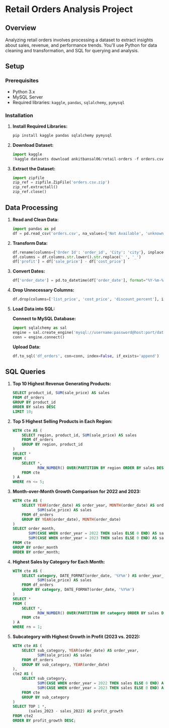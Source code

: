 # Retail Orders Analysis Project

## Overview

Analyzing retail orders involves processing a dataset to extract insights about sales, revenue, and performance trends. You'll use Python for data cleaning and transformation, and SQL for querying and analysis.

## Setup

### Prerequisites

- Python 3.x
- MySQL Server
- Required libraries: `kaggle`, `pandas`, `sqlalchemy`, `pymysql`

### Installation

1. **Install Required Libraries:**

   ```bash
   pip install kaggle pandas sqlalchemy pymysql
   ```

2. **Download Dataset:**

   ```python
   import kaggle
   !kaggle datasets download ankitbansal06/retail-orders -f orders.csv
   ```

3. **Extract the Dataset:**

   ```python
   import zipfile
   zip_ref = zipfile.ZipFile('orders.csv.zip')
   zip_ref.extractall() 
   zip_ref.close()
   ```

## Data Processing

1. **Read and Clean Data:**

   ```python
   import pandas as pd
   df = pd.read_csv('orders.csv', na_values=['Not Available', 'unknown'])
   ```

2. **Transform Data:**

   ```python
   df.rename(columns={'Order Id': 'order_id', 'City': 'city'}, inplace=True)
   df.columns = df.columns.str.lower().str.replace(' ', '_')
   df['profit'] = df['sale_price'] - df['cost_price']
   ```

3. **Convert Dates:**

   ```python
   df['order_date'] = pd.to_datetime(df['order_date'], format="%Y-%m-%d")
   ```

4. **Drop Unnecessary Columns:**

   ```python
   df.drop(columns=['list_price', 'cost_price', 'discount_percent'], inplace=True)
   ```

5. **Load Data into SQL:**

   **Connect to MySQL Database:**

   ```python
   import sqlalchemy as sal
   engine = sal.create_engine('mysql://username:password@host:port/database')
   conn = engine.connect()
   ```

   **Upload Data:**

   ```python
   df.to_sql('df_orders', con=conn, index=False, if_exists='append')
   ```

## SQL Queries

1. **Top 10 Highest Revenue Generating Products:**

   ```sql
   SELECT product_id, SUM(sale_price) AS sales
   FROM df_orders
   GROUP BY product_id
   ORDER BY sales DESC
   LIMIT 10;
   ```

2. **Top 5 Highest Selling Products in Each Region:**

   ```sql
   WITH cte AS (
       SELECT region, product_id, SUM(sale_price) AS sales
       FROM df_orders
       GROUP BY region, product_id
   )
   SELECT * 
   FROM (
       SELECT *,
              ROW_NUMBER() OVER(PARTITION BY region ORDER BY sales DESC) AS rn
       FROM cte
   ) A
   WHERE rn <= 5;
   ```

3. **Month-over-Month Growth Comparison for 2022 and 2023:**

   ```sql
   WITH cte AS (
       SELECT YEAR(order_date) AS order_year, MONTH(order_date) AS order_month,
              SUM(sale_price) AS sales
       FROM df_orders
       GROUP BY YEAR(order_date), MONTH(order_date)
   )
   SELECT order_month,
          SUM(CASE WHEN order_year = 2022 THEN sales ELSE 0 END) AS sales_2022,
          SUM(CASE WHEN order_year = 2023 THEN sales ELSE 0 END) AS sales_2023
   FROM cte 
   GROUP BY order_month
   ORDER BY order_month;
   ```

4. **Highest Sales by Category for Each Month:**

   ```sql
   WITH cte AS (
       SELECT category, DATE_FORMAT(order_date, '%Y%m') AS order_year_month,
              SUM(sale_price) AS sales 
       FROM df_orders
       GROUP BY category, DATE_FORMAT(order_date, '%Y%m')
   )
   SELECT * 
   FROM (
       SELECT *,
              ROW_NUMBER() OVER(PARTITION BY category ORDER BY sales DESC) AS rn
       FROM cte
   ) A
   WHERE rn = 1;
   ```

5. **Subcategory with Highest Growth in Profit (2023 vs. 2022):**

   ```sql
   WITH cte AS (
       SELECT sub_category, YEAR(order_date) AS order_year,
              SUM(sale_price) AS sales
       FROM df_orders
       GROUP BY sub_category, YEAR(order_date)
   ),
   cte2 AS (
       SELECT sub_category,
              SUM(CASE WHEN order_year = 2022 THEN sales ELSE 0 END) AS sales_2022,
              SUM(CASE WHEN order_year = 2023 THEN sales ELSE 0 END) AS sales_2023
       FROM cte 
       GROUP BY sub_category
   )
   SELECT TOP 1 *,
          (sales_2023 - sales_2022) AS profit_growth
   FROM cte2
   ORDER BY profit_growth DESC;
   ```
